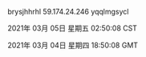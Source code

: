 brysjhhrhl 59.174.24.246 yqqlmgsycl

2021年 03月 05日 星期五 02:50:08 CST

2021年 03月 04日 星期四 18:50:08 GMT
